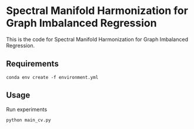# Spectral Manifold Harmonization for Graph Imbalanced Regression
This is the code for Spectral Manifold Harmonization for Graph Imbalanced Regression.
##  Requirements
```
conda env create -f environment.yml
```
## Usage
Run experiments

```
python main_cv.py
```
